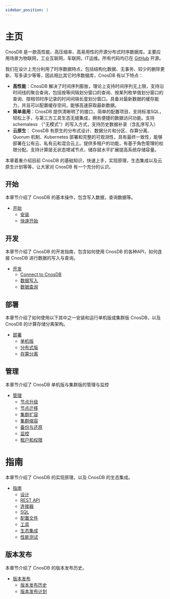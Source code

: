 ```yaml
---
sidebar_position: 1
---
```



# 主页

CnosDB 是一款高性能、高压缩率、高易用性的开源分布式时序数据库。主要应用场景为物联网，工业互联网，车联网，IT运维。所有代码均已在 [GitHub](https://github.com/cnosdb/cnosdb) 开源。

我们在设计上充分利用了时序数据特点，包括结构化数据、无事务、较少的删除更新、写多读少等等，因此相比其它时序数据库，CnosDB 有以下特点：
* **高性能**：CnosDB 解决了时间序列膨胀，理论上支持时间序列无上限，支持沿时间线的聚合查询，包括按等间隔划分窗口的查询、按某列枚举值划分窗口的查询、按相邻时序记录的时间间隔长度划分窗口。具备对最新数据的缓存能力，并且可以配置缓存空间，能够高速获取最新数据。
* **简单易用**：CnosDB 提供清晰明了的接口，简单的配置项目，支持标准SQL，轻松上手，与第三方工具生态无缝集成，拥有便捷的数据访问功能。支持 schemaless （"无模式"）的写入方式，支持历史数据补录（含乱序写入）
* **云原生**： CnosDB 有原生的分布式设计、数据分片和分区、存算分离、Quorum 机制、Kubernetes 部署和完整的可观测性，具有最终一致性，能够部署在公有云、私有云和混合云上。提供多租户的功能，有基于角色管理的权限分配。支持计算层无状态增减节点，储存层水平扩展提高系统存储容量。


本章着重介绍目前 CnosDB 的基础知识，快速上手，实现原理，生态集成以及云原生计划等等，让大家对 CnosDB 有一个充分的认识。

## 开始

本章节介绍了 CnosDB 的基本操作，包含写入数据，查询数据等。

- [开始](./catrgory/)
    - [安装](./start/install)
    - [快速开始](./start/quick_start)

## 开发

本章节介绍了 CnosDB 的开发指南，包含如何使用 CnosDB 的各种API，如何连接 CnosDB 进行数据的写入与查询。

- [开发](./develop/index)
    - [Connect to CnosDB](./develop/api)
    - [数据写入](./develop/write)
    - [数据查询](./develop/query)

## 部署

本章节介绍了如何使用以下其中之一安装和运行单机版或集群版 CnosDB，以及 CnosDB 的计算存储分离架构。

- [部署](./deploy/index)
    - [单机版](./deploy/single)
    - [分布式版](./deploy/distributed)
    - [存算分离](./deploy/separation_mod)

## 管理

本章节介绍了 CnosDB 单机版与集群版的管理与监控

- [管理](./manage/index)
    - [节点升级](./manage/upgrade)
    - [节点迁移](./manage/migration)
    - [集群扩容](./manage/cluster_expansion)
    - [集群缩容](./manage/cluster_shrink)
    - [备份与还原](./manage/backup)
    - [监控](./manage/monitor)
    - [租户和权限](./manage/tenant)

# 指南

本章节介绍了 CnosDB 的实现原理，以及 CnosDB 的生态集成。

- [指南](./reference/index)
    - [设计](./reference/design)
    - [REST API](./reference/rest_api)
    - [连接器](./reference/connector)
    - [SQL](./reference/sql)
    - [配置文件](./reference/config)
    - [工具](./reference/tools)
    - [生态集成](./reference/ecosystem)
    - [性能测试](./reference/performance)

## 版本发布

本章节介绍了 CnosDB 的版本发布历史。

- [版本发布](./release/index)
    - [版本发布历史](./release/changelist)
    - [版本发布计划](./release/roadmap)

